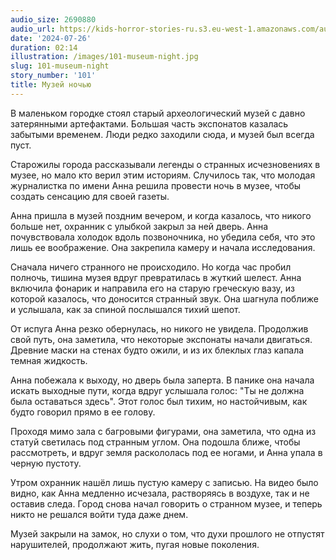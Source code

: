 ```yaml
---
audio_size: 2690880
audio_url: https://kids-horror-stories-ru.s3.eu-west-1.amazonaws.com/audio/101-museum-night.mp3
date: '2024-07-26'
duration: 02:14
illustration: /images/101-museum-night.jpg
slug: 101-museum-night
story_number: '101'
title: Музей ночью
---
```


В маленьком городке стоял старый археологический музей с давно затерянными артефактами. Большая часть экспонатов казалась забытыми временем. Люди редко заходили сюда, и музей был всегда пуст.

Старожилы города рассказывали легенды о странных исчезновениях в музее, но мало кто верил этим историям. Случилось так, что молодая журналистка по имени Анна решила провести ночь в музее, чтобы создать сенсацию для своей газеты.

Анна пришла в музей поздним вечером, и когда казалось, что никого больше нет, охранник с улыбкой закрыл за ней дверь. Анна почувствовала холодок вдоль позвоночника, но убедила себя, что это лишь ее воображение. Она закрепила камеру и начала исследования.

Сначала ничего странного не происходило. Но когда час пробил полночь, тишина музея вдруг превратилась в жуткий шелест. Анна включила фонарик и направила его на старую греческую вазу, из которой казалось, что доносится странный звук. Она шагнула поближе и услышала, как за спиной послышался тихий шепот.

От испуга Анна резко обернулась, но никого не увидела. Продолжив свой путь, она заметила, что некоторые экспонаты начали двигаться. Древние маски на стенах будто ожили, и из их блеклых глаз капала темная жидкость.

Анна побежала к выходу, но дверь была заперта. В панике она начала искать выходные пути, когда вдруг услышала голос: "Ты не должна была оставаться здесь". Этот голос был тихим, но настойчивым, как будто говорил прямо в ее голову. 

Проходя мимо зала с багровыми фигурами, она заметила, что одна из статуй светилась под странным углом. Она подошла ближе, чтобы рассмотреть, и вдруг земля раскололась под ее ногами, и Анна упала в черную пустоту.

Утром охранник нашёл лишь пустую камеру с записью. На видео было видно, как Анна медленно исчезала, растворяясь в воздухе, так и не оставив следа. Город снова начал говорить о странном музее, и теперь никто не решался войти туда даже днем.

Музей закрыли на замок, но слухи о том, что духи прошлого не отпустят нарушителей, продолжают жить, пугая новые поколения.
